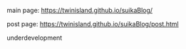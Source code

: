 main page: https://twinisland.github.io/suikaBlog/

post page: https://twinisland.github.io/suikaBlog/post.html

underdevelopment